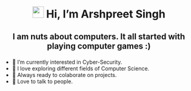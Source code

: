 # <p align = "center"> <img src="https://raw.githubusercontent.com/MartinHeinz/MartinHeinz/master/wave.gif" width="30px"> Hi, I’m Arshpreet Singh</p>
## <p align = "center"> I am nuts about computers. It all started with playing computer games :)</p>
- 👀 I’m currently interested in Cyber-Security.
- 🌱 I love exploring different fields of Computer Science.
- 🏃 Always ready to colaborate on projects.
- 🍟 Love to talk to people.

<!---
ArshpreetS/ArshpreetS is a ✨ special ✨ repository because its `README.md` (this file) appears on your GitHub profile.
You can click the Preview link to take a look at your changes.
--->
